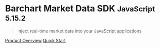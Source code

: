 # Barchart Market Data SDK <small>JavaScript 5.15.2</small>

> Inject real-time market data into your JavaScript applications

[Product Overview](/content/product_overview)
[Quick Start](/content/quick_start)
